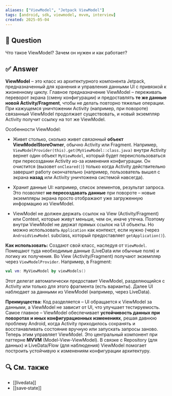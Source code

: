 ```yaml
---
aliases: ["ViewModel", "Jetpack ViewModel"]
tags: [android, sdk, viewmodel, mvvm, interview]
created: 2025‑05‑04
---
```


## 📝 Question  
Что такое ViewModel? Зачем он нужен и как работает?

## ✅ Answer  
**ViewModel** – это класс из архитектурного компонента Jetpack, предназначенный для хранения и управления данными UI с привязкой к жизненному циклу. Главное предназначение ViewModel – переживать переворот экрана (смену конфигурации) и предоставлять **те же данные новой Activity/Fragment**, чтобы не делать повторно тяжелые операции. При кажущемся уничтожении Activity (например, при повороте) связанный ViewModel продолжает существовать, и новый экземпляр Activity получит ссылку на тот же ViewModel.

Особенности ViewModel:

- Живет столько, сколько живет _связанный_ **объект ViewModelStoreOwner**, обычно Activity или Fragment. Например, `ViewModelProvider(this).get(MyViewModel::class.java)` внутри Activity вернет один объект `MyViewModel`, который будет переиспользоваться при пересоздании Activity из-за изменения конфигурации. Он очистится (вызовет `onCleared()`) только когда Activity действительно завершит работу окончательно (например, пользователь вышел с экрана **назад** или Activity уничтожена системой навсегда).
    
- Хранит данные UI: например, список элементов, результат запроса. Это позволяет **не пересоздавать данные** при повороте – новые экземпляры экрана просто отображают уже загруженную информацию из ViewModel.
    
- ViewModel не должен держать ссылок на View (Activity/Fragment) или Context, которые живут меньше, чем он, иначе утечка. Поэтому внутри ViewModel не держат прямых ссылок на UI объекты. Но можно использовать `Application` как контекст, если нужно (через `AndroidViewModel` subclass, который предоставляет `getApplication()`).
    

**Как использовать:** Создают свой класс, наследуя от `ViewModel`. Помещают туда необходимые данные (LiveData или обычные поля) и логику их получения. Во View (Activity/Fragment) получают экземпляр через `ViewModelProvider`. Например, в Fragment:

```kotlin
val vm: MyViewModel by viewModels()
```

Этот делегат автоматически предоставит ViewModel, разделяющийся с Activity или только для этого фрагмента (есть варианты). Далее UI наблюдает за данными из ViewModel (например, через LiveData).

**Преимущества:** Код разделяется – UI обращается к ViewModel за данными, а ViewModel не зависит от UI, что улучшает тестируемость. Самое главное – ViewModel обеспечивает **устойчивость данных при поворотах и иных конфигурационных изменениях**, решая давнюю проблему Android, когда Activity приходилось сохранять и восстанавливать состояние вручную или запускать запросы заново. Теперь этим управляет ViewModel. Это центральный компонент при паттерне **MVVM** (Model-View-ViewModel). В связке с Repository (для данных) и LiveData/Flow (для наблюдения) ViewModel помогает построить устойчивую к изменениям конфигурации архитектуру.

## 🔍 См. также  
- [[livedata]]  
- [[save‑state]]

